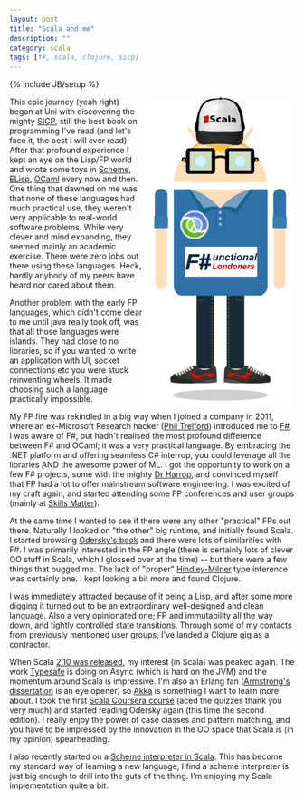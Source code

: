 ```yaml
---
layout: post
title: "Scala and me"
description: ""
category: scala
tags: [f#, scala, clojure, sicp]
---
```

{% include JB/setup %}

<div style="float:right"><img src="/assets/images/scalame/martin.png"/></div>

This epic journey (yeah right) began at Uni with discovering the mighty [SICP](http://mitpress.mit.edu/sicp/), still the best book on programming I've read (and let's face it, the best I will ever read). After that profound experience I kept an eye on the Lisp/FP world and wrote some toys in [Scheme](http://plt-scheme.org/), [ELisp](http://en.wikipedia.org/wiki/Emacs_Lisp), [OCaml](http://ocaml.org/) every now and then. One thing that dawned on me was that none of these languages had much practical use, they weren't very applicable to real-world software problems. While very clever and mind expanding, they seemed mainly an academic exercise. There were zero jobs out there using these languages. Heck, hardly anybody of my peers have heard nor cared about them.

Another problem with the early FP languages, which didn't come clear to me until java really took off, was that all those languages were islands. They had close to no libraries, so if you wanted to write an application with UI, socket connections etc you were stuck reinventing wheels. It made choosing such a language practically impossible.

My FP fire was rekindled in a big way when I joined a company in 2011, where an ex-Microsoft Research hacker ([Phil Trelford](https://twitter.com/ptrelford)) introduced me to [F#](http://fsharp.org/). I was aware of F#, but hadn't realised the most profound difference between F# and OCaml; it was a very practical language. By embracing the .NET platform and offering seamless C# interrop, you could leverage all the libraries AND the awesome power of ML. I got the opportunity to work on a few F# projects, some with the mighty [Dr Harrop](https://twitter.com/jonharrop), and convinced myself that FP had a lot to offer mainstream software engineering. I was excited of my craft again, and started attending some FP conferences and user groups (mainly at [Skills Matter](http://skillsmatter.com/)).

At the same time I wanted to see if there were any other "practical" FPs out there. Naturally I looked on "the other" big runtime, and initially found Scala. I started browsing [Odersky's book](http://www.artima.com/shop/programming_in_scala_2ed) and there were lots of similarities with F#. I was primarily interested in the FP angle (there is certainly lots of clever OO stuff in Scala, which I glossed over at the time) -- but there were a few things that bugged me. The lack of "proper" [Hindley-Milner](https://en.wikipedia.org/wiki/Hindley%E2%80%93Milner) type inference was certainly one. I kept looking a bit more and found Clojure.

I was immediately attracted because of it being a Lisp, and after some more digging it turned out to be an extraordinary well-designed and clean language. Also a very opinionated one; FP and immutability all the way down, and tightly controlled [state transitions](http://clojure.org/state). Through some of my contacts from previously mentioned user groups, I've landed a Clojure gig as a contractor.

When Scala [2.10 was released](http://typesafe.com/blog/announcing-scala-210-a-simpler-way-to-tackle), my interest (in Scala) was peaked again. The work [Typesafe](http://typesafe.com) is doing on Async (which is hard on the JVM) and the momentum around Scala is impressive. I'm also an Erlang fan ([Armstrong's dissertation](http://www.sics.se/~joe/thesis/armstrong_thesis_2003.pdf) is an eye opener) so [Akka](http://akka.io/) is something I want to learn more about. I took the first [Scala Coursera course](https://www.coursera.org/course/progfun) (aced the quizzes thank you very much) and started reading Odersky again (this time the second edition). I really enjoy the power of case classes and pattern matching, and you have to be impressed by the innovation in the OO space that Scala is (in my opinion) spearheading.

I also recently started on a [Scheme interpreter in Scala](https://github.com/martintrojer/scheme-scala). This has become my standard way of learning a new language, I find a scheme interpreter is just big enough to drill into the guts of the thing. I'm enjoying my Scala implementation quite a bit.
